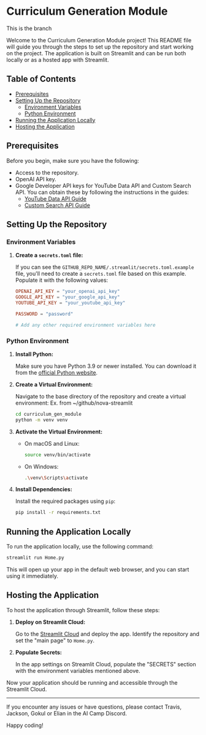 # Curriculum Generation Module

This is the branch

Welcome to the Curriculum Generation Module project! This README file will guide you through the steps to set up the repository and start working on the project. The application is built on Streamlit and can be run both locally or as a hosted app with Streamlit.

## Table of Contents
- [Prerequisites](#prerequisites)
- [Setting Up the Repository](#setting-up-the-repository)
  - [Environment Variables](#environment-variables)
  - [Python Environment](#python-environment)
- [Running the Application Locally](#running-the-application-locally)
- [Hosting the Application](#hosting-the-application)

## Prerequisites

Before you begin, make sure you have the following:

- Access to the repository.
- OpenAI API key.
- Google Developer API keys for YouTube Data API and Custom Search API. You can obtain these by following the instructions in the guides:
  - [YouTube Data API Guide](https://developers.google.com/youtube/v3/getting-started)
  - [Custom Search API Guide](https://developers.google.com/custom-search/v1/overview)

## Setting Up the Repository

### Environment Variables

1. **Create a `secrets.toml` file:**

   If you can see the `GITHUB_REPO_NAME/.streamlit/secrets.toml.example` file, you'll need to create a `secrets.toml` file based on this example. Populate it with the following values:

   ```toml
   OPENAI_API_KEY = "your_openai_api_key"
   GOOGLE_API_KEY = "your_google_api_key"
   YOUTUBE_API_KEY = "your_youtube_api_key"

   PASSWORD = "password"

   # Add any other required environment variables here
   ```

### Python Environment

1. **Install Python:**

   Make sure you have Python 3.9 or newer installed. You can download it from the [official Python website](https://www.python.org/).

2. **Create a Virtual Environment:**

   Navigate to the base directory of the repository and create a virtual environment:
   Ex. from ~/github/nova-streamlit
   ```sh
   cd curriculum_gen_module
   python -m venv venv
   ```

3. **Activate the Virtual Environment:**

   - On macOS and Linux:

     ```sh
     source venv/bin/activate
     ```

   - On Windows:

     ```sh
     .\venv\Scripts\activate
     ```

4. **Install Dependencies:**

   Install the required packages using `pip`:

   ```sh
   pip install -r requirements.txt
   ```

## Running the Application Locally

To run the application locally, use the following command:

```sh
streamlit run Home.py
```

This will open up your app in the default web browser, and you can start using it immediately.

## Hosting the Application

To host the application through Streamlit, follow these steps:

1. **Deploy on Streamlit Cloud:**

   Go to the [Streamlit Cloud](https://share.streamlit.io/) and deploy the app. Identify the repository and set the "main page" to `Home.py`.

2. **Populate Secrets:**

   In the app settings on Streamlit Cloud, populate the "SECRETS" section with the environment variables mentioned above.

Now your application should be running and accessible through the Streamlit Cloud.

---

If you encounter any issues or have questions, please contact Travis, Jackson, Gokul or Elian in the AI Camp Discord.

Happy coding!
